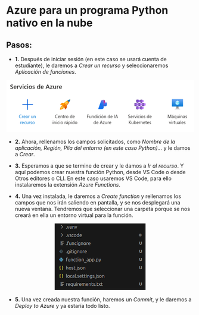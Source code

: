# Azure para un programa Python nativo en la nube

## Pasos:
- **1.** Después de iniciar sesión (en este caso se usará cuenta de
estudiante), le daremos a *Crear un recurso* y seleccionaremos
*Aplicación de funciones*.

<div style="text-align: center;">
  <img src="../img.png" alt="Descripción de la imagen">
</div>

- **2.** Ahora, rellenamos los campos solicitados, como *Nombre de 
la aplicación, Región, Pila del entorno (en este caso Python)...* y
le damos a *Crear*.

- **3.** Esperamos a que se termine de crear y le damos a *Ir al 
recurso*. Y aquí podemos crear nuestra función Python, desde VS Code
o desde Otros editores o CLI. En este caso usaremos VS Code, para ello
instalaremos la extensión *Azure Functions*.

- **4.** Una vez instalada, le daremos a *Create function* y rellenamos
los campos que nos irán saliendo en pantalla, y se nos desplegará una
nueva ventana. Tendremos que seleccionar una carpeta porque se nos
creará en ella un entorno virtual para la función.

<div style="text-align: center;">
  <img src="img.png" alt="Descripción de la imagen">
</div>

- **5.** Una vez creada nuestra función, haremos un *Commit*, y le 
daremos a *Deploy to Azure* y ya estaría todo listo.